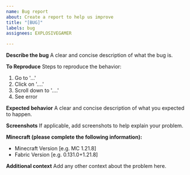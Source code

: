 ```yaml
---
name: Bug report
about: Create a report to help us improve
title: "[BUG]"
labels: bug
assignees: EXPLOSIVEGAMER

---
```


**Describe the bug**
A clear and concise description of what the bug is.

**To Reproduce**
Steps to reproduce the behavior:
1. Go to '...'
2. Click on '....'
3. Scroll down to '....'
4. See error

**Expected behavior**
A clear and concise description of what you expected to happen.

**Screenshots**
If applicable, add screenshots to help explain your problem.

**Minecraft (please complete the following information):**
 - Minecraft Version [e.g. MC 1.21.8]
 - Fabric Version [e.g. 0.131.0+1.21.8]

**Additional context**
Add any other context about the problem here.
